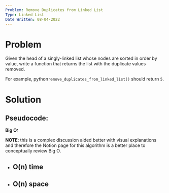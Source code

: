 ```yaml
---
Problem: Remove Duplicates from Linked List
Type: Linked List
Date Written: 08-04-2022
---
```


# Problem
Given the head of a singly-linked list whose nodes are sorted in order by value, write a function that returns the list with the duplicate values removed.

For example, python```remove_duplicates_from_linked_list()``` should return ```5```.

# Solution


**Pseudocode:**
- 

**Big O:**

**NOTE**: this is a complex discussion aided better with visual explanations and therefore the Notion page for this algorithm is a better place to conceptually review Big O.

- O(n) time
  - 
- O(n) space
  - 